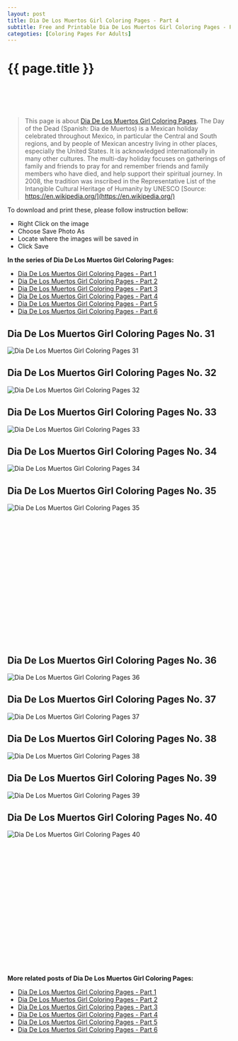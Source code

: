 ```yaml
---
layout: post
title: Dia De Los Muertos Girl Coloring Pages - Part 4
subtitle: Free and Printable Dia De Los Muertos Girl Coloring Pages - Part 4
categoties: [Coloring Pages For Adults]
---
```

{{ page.title }}
================
<script async src="//pagead2.googlesyndication.com/pagead/js/adsbygoogle.js"></script><!-- UnderTitleAds --> <ins class="adsbygoogle" style="display:inline-block;width:468px;height:60px" data-ad-client="ca-pub-6753140515841889" data-ad-slot="4010138290"></ins><script> (adsbygoogle = window.adsbygoogle || []).push({}); </script>

> This page is about [Dia De Los Muertos Girl Coloring Pages](https://freecoloringpages.github.io/). The Day of the Dead (Spanish: Dia de Muertos) is a Mexican holiday celebrated throughout Mexico, in particular the Central and South regions, and by people of Mexican ancestry living in other places, especially the United States. It is acknowledged internationally in many other cultures. The multi-day holiday focuses on gatherings of family and friends to pray for and remember friends and family members who have died, and help support their spiritual journey. In 2008, the tradition was inscribed in the Representative List of the Intangible Cultural Heritage of Humanity by UNESCO [Source: https://en.wikipedia.org/](https://en.wikipedia.org/)

To download and print these, please follow instruction bellow:
* Right Click on the image 
* Choose Save Photo As 
* Locate where the images will be saved in 
* Click Save

**In the series of Dia De Los Muertos Girl Coloring Pages:**

* [Dia De Los Muertos Girl Coloring Pages - Part 1](https://freecoloringpages.github.io/2017/12/04/Dia-De-Los-Muertos-Girl-Coloring-Pages-part-1.html)
* [Dia De Los Muertos Girl Coloring Pages - Part 2](https://freecoloringpages.github.io/2017/12/04/Dia-De-Los-Muertos-Girl-Coloring-Pages-part-2.html)
* [Dia De Los Muertos Girl Coloring Pages - Part 3](https://freecoloringpages.github.io/2017/12/04/Dia-De-Los-Muertos-Girl-Coloring-Pages-part-3.html)
* [Dia De Los Muertos Girl Coloring Pages - Part 4](https://freecoloringpages.github.io/2017/12/04/Dia-De-Los-Muertos-Girl-Coloring-Pages-part-4.html)
* [Dia De Los Muertos Girl Coloring Pages - Part 5](https://freecoloringpages.github.io/2017/12/04/Dia-De-Los-Muertos-Girl-Coloring-Pages-part-5.html)
* [Dia De Los Muertos Girl Coloring Pages - Part 6](https://freecoloringpages.github.io/2017/12/04/Dia-De-Los-Muertos-Girl-Coloring-Pages-part-6.html)

## Dia De Los Muertos Girl Coloring Pages No. 31
![Dia De Los Muertos Girl Coloring Pages 31](https://freecoloringpages.github.io/img3/Dia-De-Los-Muertos-Girl-Coloring-Pages%20(31).jpg "Dia De Los Muertos Girl Coloring Pages 31")

## Dia De Los Muertos Girl Coloring Pages No. 32
![Dia De Los Muertos Girl Coloring Pages 32](https://freecoloringpages.github.io/img3/Dia-De-Los-Muertos-Girl-Coloring-Pages%20(32).jpg "Dia De Los Muertos Girl Coloring Pages 32")

## Dia De Los Muertos Girl Coloring Pages No. 33
![Dia De Los Muertos Girl Coloring Pages 33](https://freecoloringpages.github.io/img3/Dia-De-Los-Muertos-Girl-Coloring-Pages%20(33).jpg "Dia De Los Muertos Girl Coloring Pages 33")

## Dia De Los Muertos Girl Coloring Pages No. 34
![Dia De Los Muertos Girl Coloring Pages 34](https://freecoloringpages.github.io/img3/Dia-De-Los-Muertos-Girl-Coloring-Pages%20(34).jpg "Dia De Los Muertos Girl Coloring Pages 34")

## Dia De Los Muertos Girl Coloring Pages No. 35
![Dia De Los Muertos Girl Coloring Pages 35](https://freecoloringpages.github.io/img3/Dia-De-Los-Muertos-Girl-Coloring-Pages%20(35).jpg "Dia De Los Muertos Girl Coloring Pages 35")

<script async src="//pagead2.googlesyndication.com/pagead/js/adsbygoogle.js"></script><!-- Texxtonly --><ins class="adsbygoogle" style="display:inline-block;width:336px;height:280px" data-ad-client="ca-pub-6753140515841889" data-ad-slot="3207852233"></ins><script>(adsbygoogle = window.adsbygoogle || []).push({}); </script>

## Dia De Los Muertos Girl Coloring Pages No. 36
![Dia De Los Muertos Girl Coloring Pages 36](https://freecoloringpages.github.io/img3/Dia-De-Los-Muertos-Girl-Coloring-Pages%20(36).jpg "Dia De Los Muertos Girl Coloring Pages 36")

## Dia De Los Muertos Girl Coloring Pages No. 37
![Dia De Los Muertos Girl Coloring Pages 37](https://freecoloringpages.github.io/img3/Dia-De-Los-Muertos-Girl-Coloring-Pages%20(37).jpg "Dia De Los Muertos Girl Coloring Pages 37")

## Dia De Los Muertos Girl Coloring Pages No. 38
![Dia De Los Muertos Girl Coloring Pages 38](https://freecoloringpages.github.io/img3/Dia-De-Los-Muertos-Girl-Coloring-Pages%20(38).jpg "Dia De Los Muertos Girl Coloring Pages 38")

## Dia De Los Muertos Girl Coloring Pages No. 39
![Dia De Los Muertos Girl Coloring Pages 39](https://freecoloringpages.github.io/img3/Dia-De-Los-Muertos-Girl-Coloring-Pages%20(39).jpg "Dia De Los Muertos Girl Coloring Pages 39")

## Dia De Los Muertos Girl Coloring Pages No. 40
![Dia De Los Muertos Girl Coloring Pages 40](https://freecoloringpages.github.io/img3/Dia-De-Los-Muertos-Girl-Coloring-Pages%20(40).jpg "Dia De Los Muertos Girl Coloring Pages 40")

<script async src="//pagead2.googlesyndication.com/pagead/js/adsbygoogle.js"></script><!-- Texxtonly --><ins class="adsbygoogle" style="display:inline-block;width:336px;height:280px" data-ad-client="ca-pub-6753140515841889" data-ad-slot="3207852233"></ins><script>(adsbygoogle = window.adsbygoogle || []).push({}); </script>

**More related posts of Dia De Los Muertos Girl Coloring Pages:**

* [Dia De Los Muertos Girl Coloring Pages - Part 1](https://freecoloringpages.github.io/2017/12/04/Dia-De-Los-Muertos-Girl-Coloring-Pages-part-1.html)
* [Dia De Los Muertos Girl Coloring Pages - Part 2](https://freecoloringpages.github.io/2017/12/04/Dia-De-Los-Muertos-Girl-Coloring-Pages-part-2.html)
* [Dia De Los Muertos Girl Coloring Pages - Part 3](https://freecoloringpages.github.io/2017/12/04/Dia-De-Los-Muertos-Girl-Coloring-Pages-part-3.html)
* [Dia De Los Muertos Girl Coloring Pages - Part 4](https://freecoloringpages.github.io/2017/12/04/Dia-De-Los-Muertos-Girl-Coloring-Pages-part-4.html)
* [Dia De Los Muertos Girl Coloring Pages - Part 5](https://freecoloringpages.github.io/2017/12/04/Dia-De-Los-Muertos-Girl-Coloring-Pages-part-5.html)
* [Dia De Los Muertos Girl Coloring Pages - Part 6](https://freecoloringpages.github.io/2017/12/04/Dia-De-Los-Muertos-Girl-Coloring-Pages-part-6.html)


